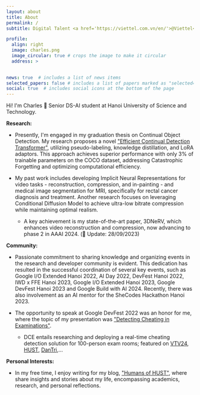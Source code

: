 ```yaml
---
layout: about
title: About
permalink: /
subtitle: Digital Talent <a href='https://viettel.com.vn/en/'>@Viettel</a>, Organizer <a href='https://gdg.community.dev/gdg-ha-noi/'>@GDGHanoi</a> | ex VinBrain

profile:
  align: right
  image: charles.png
  image_circular: true # crops the image to make it circular
  address: >
   

news: true  # includes a list of news items
selected_papers: false # includes a list of papers marked as "selected={true}"
social: true  # includes social icons at the bottom of the page
---
```

Hi! I'm Charles 🤗 Senior DS-AI student at Hanoi University of Science and Technology.

**Research:** 
* Presently, I'm engaged in my graduation thesis on Continual Object Detection. My research proposes a novel ["Efficient Continual Detection Transformer"](https://www.linkedin.com/feed/update/urn:li:activity:7209885129920368640/), utilizing pseudo-labeling, knowledge distillation, and LoRA adaptors. This approach achieves superior performance with only 3% of trainable parameters on the COCO dataset, addressing Catastrophic Forgetting and optimizing computational efficiency.  
  
* My past work includes developing Implicit Neural Representations for video tasks - reconstruction, compression, and in-painting - and medical image segmentation for MRI, specifically for rectal cancer diagnosis and treatment. Another research focuses on leveraging Conditional Diffusion Model to achieve ultra-low bitrate compression while maintaining optimal realism.
  * A key achievement is my state-of-the-art paper, 3DNeRV, which enhances video reconstruction and compression, now advancing to phase 2 in AAAI 2024. (🎉 Update: 28/09/2023)

**Community:** 

* Passionate commitment to sharing knowledge and organizing events in the research and developer community is evident. This dedication has resulted in the successful coordination of several key events, such as Google I/O Extended Hanoi 2022, AI Day 2022, DevFest Hanoi 2022, IWD x FFE Hanoi 2023, Google I/O Extended Hanoi 2023, Google DevFest Hanoi 2023 and Google Build with AI 2024. Recently, there was also involvement as an AI mentor for the SheCodes Hackathon Hanoi 2023.
  
* The opportunity to speak at Google DevFest 2022 was an honor for me, where the topic of my presentation was ["Detecting Cheating in Examinations"](https://www.facebook.com/GDGhanoi/photos/a.295913770557546/2473122272836674/).
  * DCE entails researching and deploying a real-time cheating detection solution for 100-person exam rooms; featured on [VTV24](https://www.facebook.com/tintucvtv24/videos/772744667380774), [HUST](https://hust.edu.vn/vi/news/tin-tuc-su-kien/phan-mem-chong-gian-lan-thi-cu-duoc-nhom-sinh-vien-thu-nghiem-thanh-cong-648900.html), [DanTri](https://dantri.com.vn/giao-duc/phan-mem-chong-gian-lan-thi-cu-duoc-nhom-sinh-vien-thu-nghiem-thanh-cong-20220906211003512.htm),...

**Personal Interests:** 

* In my free time, I enjoy writing for my blog, ["Humans of HUST"](https://www.facebook.com/pageofhumanshust), where share insights and stories about my life, encompassing academics, research, and personal reflections.